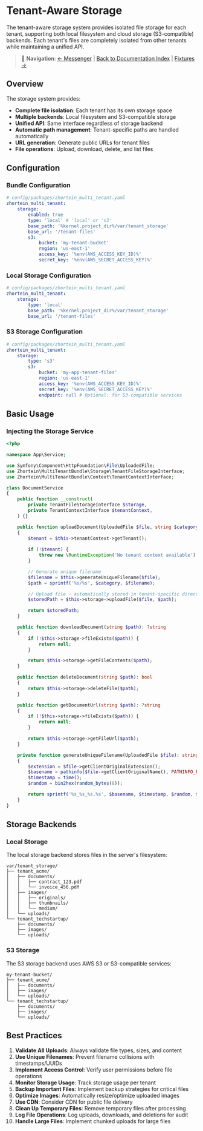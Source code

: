 # Tenant-Aware Storage

The tenant-aware storage system provides isolated file storage for each tenant, supporting both local filesystem and cloud storage (S3-compatible) backends. Each tenant's files are completely isolated from other tenants while maintaining a unified API.

> 📖 **Navigation**: [← Messenger](messenger.md) | [Back to Documentation Index](index.md) | [Fixtures →](fixtures.md)

## Overview

The storage system provides:

- **Complete file isolation**: Each tenant has its own storage space
- **Multiple backends**: Local filesystem and S3-compatible storage
- **Unified API**: Same interface regardless of storage backend
- **Automatic path management**: Tenant-specific paths are handled automatically
- **URL generation**: Generate public URLs for tenant files
- **File operations**: Upload, download, delete, and list files

## Configuration

### Bundle Configuration

```yaml
# config/packages/zhortein_multi_tenant.yaml
zhortein_multi_tenant:
    storage:
        enabled: true
        type: 'local' # 'local' or 's3'
        base_path: '%kernel.project_dir%/var/tenant_storage'
        base_url: '/tenant-files'
        s3:
            bucket: 'my-tenant-bucket'
            region: 'us-east-1'
            access_key: '%env(AWS_ACCESS_KEY_ID)%'
            secret_key: '%env(AWS_SECRET_ACCESS_KEY)%'
```

### Local Storage Configuration

```yaml
# config/packages/zhortein_multi_tenant.yaml
zhortein_multi_tenant:
    storage:
        type: 'local'
        base_path: '%kernel.project_dir%/var/tenant_storage'
        base_url: '/tenant-files'
```

### S3 Storage Configuration

```yaml
# config/packages/zhortein_multi_tenant.yaml
zhortein_multi_tenant:
    storage:
        type: 's3'
        s3:
            bucket: 'my-app-tenant-files'
            region: 'us-east-1'
            access_key: '%env(AWS_ACCESS_KEY_ID)%'
            secret_key: '%env(AWS_SECRET_ACCESS_KEY)%'
            endpoint: null # Optional: for S3-compatible services
```

## Basic Usage

### Injecting the Storage Service

```php
<?php

namespace App\Service;

use Symfony\Component\HttpFoundation\File\UploadedFile;
use Zhortein\MultiTenantBundle\Storage\TenantFileStorageInterface;
use Zhortein\MultiTenantBundle\Context\TenantContextInterface;

class DocumentService
{
    public function __construct(
        private TenantFileStorageInterface $storage,
        private TenantContextInterface $tenantContext,
    ) {}

    public function uploadDocument(UploadedFile $file, string $category = 'documents'): string
    {
        $tenant = $this->tenantContext->getTenant();
        
        if (!$tenant) {
            throw new \RuntimeException('No tenant context available');
        }

        // Generate unique filename
        $filename = $this->generateUniqueFilename($file);
        $path = sprintf('%s/%s', $category, $filename);

        // Upload file - automatically stored in tenant-specific directory
        $storedPath = $this->storage->uploadFile($file, $path);

        return $storedPath;
    }

    public function downloadDocument(string $path): ?string
    {
        if (!$this->storage->fileExists($path)) {
            return null;
        }

        return $this->storage->getFileContents($path);
    }

    public function deleteDocument(string $path): bool
    {
        return $this->storage->deleteFile($path);
    }

    public function getDocumentUrl(string $path): ?string
    {
        if (!$this->storage->fileExists($path)) {
            return null;
        }

        return $this->storage->getFileUrl($path);
    }

    private function generateUniqueFilename(UploadedFile $file): string
    {
        $extension = $file->getClientOriginalExtension();
        $basename = pathinfo($file->getClientOriginalName(), PATHINFO_FILENAME);
        $timestamp = time();
        $random = bin2hex(random_bytes(8));

        return sprintf('%s_%s_%s.%s', $basename, $timestamp, $random, $extension);
    }
}
```

## Storage Backends

### Local Storage

The local storage backend stores files in the server's filesystem:

```
var/tenant_storage/
├── tenant_acme/
│   ├── documents/
│   │   ├── contract_123.pdf
│   │   └── invoice_456.pdf
│   ├── images/
│   │   ├── originals/
│   │   ├── thumbnails/
│   │   └── medium/
│   └── uploads/
└── tenant_techstartup/
    ├── documents/
    ├── images/
    └── uploads/
```

### S3 Storage

The S3 storage backend uses AWS S3 or S3-compatible services:

```
my-tenant-bucket/
├── tenant_acme/
│   ├── documents/
│   ├── images/
│   └── uploads/
└── tenant_techstartup/
    ├── documents/
    ├── images/
    └── uploads/
```

## Best Practices

1. **Validate All Uploads**: Always validate file types, sizes, and content
2. **Use Unique Filenames**: Prevent filename collisions with timestamps/UUIDs
3. **Implement Access Control**: Verify user permissions before file operations
4. **Monitor Storage Usage**: Track storage usage per tenant
5. **Backup Important Files**: Implement backup strategies for critical files
6. **Optimize Images**: Automatically resize/optimize uploaded images
7. **Use CDN**: Consider CDN for public file delivery
8. **Clean Up Temporary Files**: Remove temporary files after processing
9. **Log File Operations**: Log uploads, downloads, and deletions for audit
10. **Handle Large Files**: Implement chunked uploads for large files